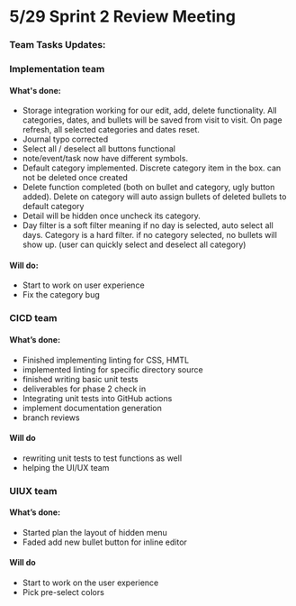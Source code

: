 # 5/29 Sprint 2 Review Meeting

### Team Tasks Updates:

### Implementation team
#### What's done:
- Storage integration working for our edit, add, delete functionality. All categories, dates, and bullets will be saved from visit to visit.
On page refresh, all selected categories and dates reset.
- Journal typo corrected
- Select all / deselect all buttons functional
- note/event/task now have different symbols.
- Default category implemented. Discrete category item in the box. can not be deleted once created
- Delete function completed (both on bullet and category, ugly button added). Delete on category will auto assign bullets of deleted bullets to default category
- Detail will be hidden once uncheck its category.
- Day filter is a soft filter meaning if no day is selected, auto select all days. Category is a hard filter. if no category selected, no bullets will show up. (user can quickly select and deselect all category)
#### Will do:
- Start to work on user experience
- Fix the category bug 



### CICD team
#### What’s done:
- Finished implementing linting for CSS, HMTL
- implemented linting for specific directory source
- finished writing basic unit tests
- deliverables for phase 2 check in
- Integrating unit tests into GitHub actions
- implement documentation generation
- branch reviews
#### Will do
- rewriting unit tests to test functions as well
- helping the UI/UX team


### UIUX team
#### What’s done:
- Started plan the layout of hidden menu
- Faded add new bullet button for inline editor 
#### Will do
- Start to work on the user experience
- Pick pre-select colors




